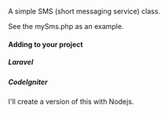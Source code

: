 A simple SMS (short messaging service) class.

See the mySms.php as an example.

#### Adding to your project
##### Laravel

##### CodeIgniter


I'll create a version of this with Nodejs.